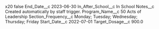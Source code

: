 <?xml version="1.0" encoding="UTF-8"?>
<CustomMetadata xmlns="http://soap.sforce.com/2006/04/metadata" xmlns:xsi="http://www.w3.org/2001/XMLSchema-instance" xmlns:xsd="http://www.w3.org/2001/XMLSchema">
    <label>x20</label>
    <protected>false</protected>
    <values>
        <field>End_Date__c</field>
        <value xsi:type="xsd:date">2023-06-30</value>
    </values>
    <values>
        <field>In_After_School__c</field>
        <value xsi:type="xsd:string">In School</value>
    </values>
    <values>
        <field>Notes__c</field>
        <value xsi:type="xsd:string">Created automatically by staff trigger.</value>
    </values>
    <values>
        <field>Program_Name__c</field>
        <value xsi:type="xsd:string">50 Acts of Leadership</value>
    </values>
    <values>
        <field>Section_Frequency__c</field>
        <value xsi:type="xsd:string">Monday; Tuesday; Wednesday; Thursday; Friday</value>
    </values>
    <values>
        <field>Start_Date__c</field>
        <value xsi:type="xsd:date">2022-07-01</value>
    </values>
    <values>
        <field>Target_Dosage__c</field>
        <value xsi:type="xsd:double">900.0</value>
    </values>
</CustomMetadata>
